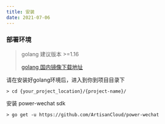 ```yaml
---
title: 安装
date: 2021-07-06
---
```


<h3>部署环境</h3>

> golang 建议版本 >=1.16
>
> [golang 国内镜像下载地址](https://golang.google.cn/dl/)


请在安装好golang环境后，进入到你到项目目录下

``` shell
> cd {your_project_location}/{project-name}/
```

安装 power-wechat sdk

``` shell
> go get -u https://github.com/ArtisanCloud/power-wechat
```
